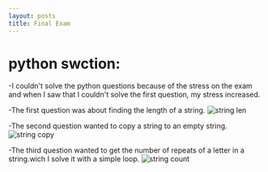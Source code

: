 ```yaml
---
layout: posts
title: Final Exam
---
```


# python swction:

-I couldn't solve the python questions because of the stress on the exam and when I saw that I couldn't solve the first question, my stress increased.

-The first question was about finding the length of a string.
![string len](https://azadehdarabi.github.io/assets/images/stringlen.PNG)

-The second question wanted to copy a string to an empty string.
![string copy](https://azadehdarabi.github.io/assets/images/strcpy.PNG)

-The third question wanted to get the number of repeats of a letter in a string.wich I solve it with a simple loop.
![string count](https://azadehdarabi.github.io/assets/images/strcount.PNG)